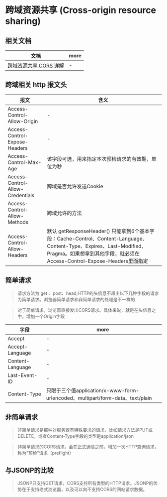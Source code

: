 # 跨域资源共享 (Cross-origin resource sharing)

## 相关文档

| 文档                                                                 | more |
|--------------------------------------------------------------------|------|
| [跨域资源共享 CORS 详解](http://www.ruanyifeng.com/blog/2016/04/cors.html) | -    |

## 跨域相关 http 报文头

| 报文                               | 含义                                                                                                                                                         |
|----------------------------------|------------------------------------------------------------------------------------------------------------------------------------------------------------|
| Access-Control-Allow-Origin      | -                                                                                                                                                          |
| Access-Control-Expose-Headers    | -                                                                                                                                                          |
| Access-Control-Max-Age           | 该字段可选，用来指定本次预检请求的有效期，单位为秒                                                                                                                                  |
| Access-Control-Allow-Credentials | 跨域是否允许发送Cookie                                                                                                                                             |
| Access-Control-Allow-Methods     | 跨域允许的方法                                                                                                                                                    |
| Access-Control-Allow-Headers     | 默认 getResponseHeader() 只能拿到6个基本字段：Cache-Control、Content-Language、Content-Type、Expires、Last-Modified、Pragma。如果想拿到其他字段，就必须在Access-Control-Expose-Headers里面指定 |

## 简单请求

> 请求方法为 get 、post、head,HTTP的头信息不超出以下几种字段的请求为简单请求。浏览器简单请求和非简单请求的处理是不一样的

> 对于简单请求，浏览器直接发出CORS请求。具体来说，就是在头信息之中，增加一个Origin字段

| 字段               | more                                                                   |
|------------------|------------------------------------------------------------------------|
| Accept           | -                                                                      |
| Accept-Language  | -                                                                      |
| Content-Language | -                                                                      |
| Last-Event-ID    | -                                                                      |
| Content-Type     | 只限于三个值application/x-www-form-urlencoded、multipart/form-data、text/plain |

## 非简单请求

> 非简单请求是那种对服务器有特殊要求的请求，比如请求方法是PUT或DELETE，或者Content-Type字段的类型是application/json

> 非简单请求的CORS请求，会在正式通信之前，增加一次HTTP查询请求，称为"预检"请求（preflight）

## 与JSONP的比较

> JSONP只支持GET请求，CORS支持所有类型的HTTP请求。JSONP的优势在于支持老式浏览器，以及可以向不支持CORS的网站请求数据。
